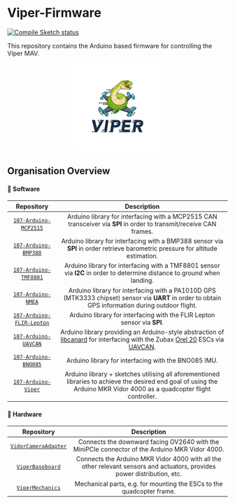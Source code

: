 Viper-Firmware
==============

[![Compile Sketch status](https://github.com/107-systems/Viper-Firmware/workflows/Compile%20Sketch/badge.svg)](https://github.com/107-systems/Viper-Firmware/actions?workflow=Compile+Sketch)

This repository contains the Arduino based firmware for controlling the Viper MAV.

<p align="center">
  <a href="https://github.com/107-systems/Viper-Firmware"><img src="https://github.com/107-systems/.github/raw/main/logo/viper.jpg" width="40%"></a>
</p>

## Organisation Overview
#### :floppy_disk: Software
| Repository | Description |
|:-:|:-:|
| [`107-Arduino-MCP2515`](https://github.com/107-systems/107-Arduino-MCP2515) | Arduino library for interfacing with a MCP2515 CAN transceiver via **SPI** in order to transmit/receive CAN frames. |
| [`107-Arduino-BMP388`](https://github.com/107-systems/107-Arduino-BMP388) | Arduino library for interfacing with a BMP388 sensor via **SPI** in order retrieve barometric pressure for altitude estimation. |
| [`107-Arduino-TMF8801`](https://github.com/107-systems/107-Arduino-TMF8801) | Arduino library for interfacing with a TMF8801 sensor via **I2C** in order to determine distance to ground when landing. |
| [`107-Arduino-NMEA`](https://github.com/107-systems/107-Arduino-NMEA) | Arduino library for interfacing with a PA1010D GPS (MTK3333 chipset) sensor via **UART** in order to obtain GPS information during outdoor flight. |
| [`107-Arduino-FLIR-Lepton`](https://github.com/107-systems/107-Arduino-FLIR-Lepton) | Arduino library for interfacing with the FLIR Lepton sensor via **SPI**. |
| [`107-Arduino-UAVCAN`](https://github.com/107-systems/107-Arduino-UAVCAN) | Arduino library providing an Arduino-style abstraction of [libcanard](https://github.com/UAVCAN/libcanard) for interfacing with the Zubax [Orel 20](https://kb.zubax.com/display/MAINKB/Zubax+Orel+20) ESCs via [UAVCAN](https://uavcan.org/). |
| [`107-Arduino-BNO085`](https://github.com/107-systems/107-Arduino-BNO085) | Arduino library for interfacing with the BNO085 IMU. |
| [`107-Arduino-Viper`](https://github.com/107-systems/107-Arduino-Viper) | Arduino library + sketches utilising all aforementioned libraries to achieve the desired end goal of using the Arduino MKR Vidor 4000 as a quadcopter flight controller. |

#### :hammer: Hardware
| Repository | Description |
|:-:|:-:|
| [`VidorCameraAdapter`](https://github.com/107-systems/VidorCameraAdapter) | Connects the downward facing OV2640 with the MiniPCIe connector of the Arduino MKR Vidor 4000. |
| [`ViperBaseboard`](https://github.com/107-systems/ViperBaseboard) | Connects the Arduino MKR Vidor 4000 with all the other relevant sensors and actuators, provides power distribution, etc. |
| [`ViperMechanics`](https://github.com/107-systems/ViperMechanics) | Mechanical parts, e.g. for mounting the ESCs to the quadcopter frame. |
